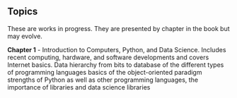 ## Topics

These are works in progress.  They are presented by chapter in the book but may evolve.

**Chapter 1** - Introduction to Computers, Python, and Data Science.  Includes recent computing, hardware, and software developments and covers Internet basics.  Data hierarchy from bits to database
of the different types of programming languages basics of the object-oriented paradigm strengths of Python as well as other programming languages, the importance of libraries and data science libraries

